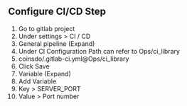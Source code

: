 ## Configure CI/CD Step

1. Go to gitlab project
2. Under settings > CI / CD
3. General pipeline (Expand)
4. Under CI Configuration Path can refer to Ops/ci_library
5. coinsdo/.gitlab-ci.yml@Ops/ci_library
6. Click Save
7. Variable (Expand)
8. Add Variable
9. Key > SERVER_PORT
10. Value > Port number

